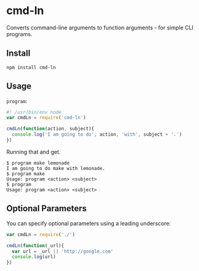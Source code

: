 cmd-ln
======

Converts command-line arguments to function arguments - for simple CLI programs.

## Install

```
npm install cmd-ln
```

## Usage

`program`:

```js
#! /usr/bin/env node
var cmdLn = require('cmd-ln')

cmdLn(function(action, subject){
  console.log('I am going to do', action, 'with', subject + '.')
})
```

Running that and get.

```
$ program make lemonade
I am going to do make with lemonade.
$ program make
Usage: program <action> <subject>
$ program
Usage: program <action> <subject>
```

## Optional Parameters

You can specify optional parameters using a leading underscore:

```js
var cmdLn = require('./')

cmdLn(function(_url){
  var url = _url || 'http://google.com'
  console.log(url)
})
```